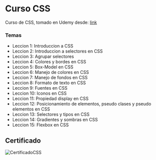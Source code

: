 <h1>Curso CSS</h1>
<p>Curso de CSS, tomado en Udemy desde: <a href="https://www.udemy.com/course/universidad-css-aprende-css-desde-cero-flexbox-responsive-web-desing/" target="__blank">link</a></p>
<h3>Temas</h3>
    <ul>
        <li>Leccion 1: Introduccion a CSS</li>
        <li>Leccion 2: Introduccion a selectores en CSS</li>
        <li>Leccion 3: Agrupar selectores</li>
        <li>Leccion 4: Colores y bordes en CSS</li>
        <li>Leccion 5: Box-Model en CSS</li>
        <li>Leccion 6: Manejo de colores en CSS</li>
        <li>Leccion 7: Manejo de fondos en CSS</li>
        <li>Leccion 8: Formato de texto en CSS</li>
        <li>Leccion 9: Fuentes en CSS</li>
        <li>Leccion 10: Iconos en CSS</li>
        <li>Leccion 11: Propiedad display en CSS</li>
        <li>Leccion 12: Posicionamiento de elementos, pseudo clases y pseudo elementos en CSS</li>
        <li>Leccion 13: Selectores y tipos en CSS</li>
        <li>Leccion 14: Gradientes y sombras en CSS</li>
        <li>Leccion 15: Flexbox en CSS</li>
    </ul>
<h2>Certificado</h2>
<img src="https://user-images.githubusercontent.com/54086394/137230799-0994532b-1894-4911-acc6-74c4edb98ff4.jpg" alt="CertificadoCSS"/>
